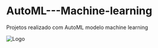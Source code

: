 # AutoML---Machine-learning
Projetos realizado com AutoML modelo machine learning 

![Logo](https://github.com/RafaelGallo/AutoML---Machine-learning/blob/main/857.jpg)
